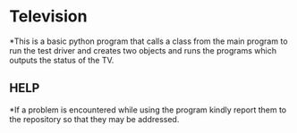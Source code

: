 # Television

*This is a basic python program that calls a class from the main program to run the test driver and creates two objects and runs the programs which outputs the status of the TV.

## HELP

*If a problem is encountered while using the program kindly report them to the repository so that they may be addressed.
